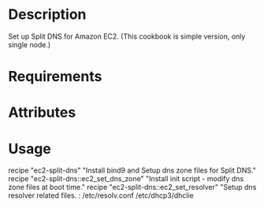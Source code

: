 Description
===========

Set up Split DNS for Amazon EC2. 
(This cookbook is simple version, only single node.)

Requirements
============

Attributes
==========

Usage
=====
recipe           "ec2-split-dns"  "Install bind9 and Setup dns zone files for Split DNS." 
recipe           "ec2-split-dns::ec2_set_dns_zone"  "Install init script - modify dns zone files at boot time." 
recipe           "ec2-split-dns::ec2_set_resolver"  "Setup dns resolver related files. : /etc/resolv.conf /etc/dhcp3/dhclie